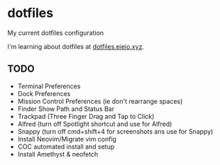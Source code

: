 # dotfiles
My current dotfiles configuration

I'm learning about dotfiles at [dotfiles.eieio.xyz](http://dotfiles.eieio.xyz).

## TODO
- Terminal Preferences
- Dock Preferences
- Mission Control Preferences (ie don't rearrange spaces)
- Finder Show Path and Status Bar
- Trackpad (Three Finger Drag and Tap to Click)
- Alfred (turn off Spotlight shortcut and use for Alfred)
- Snappy (turn off cmd+shift+4 for screenshots ans use for Snappy)
- Install Neovim/Migrate vim config
- COC automated install and setup
- Install Amethyst & neofetch

